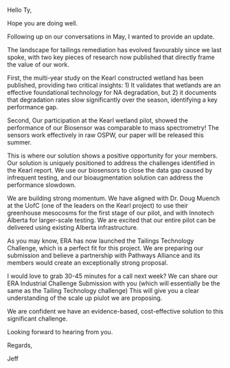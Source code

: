 Hello Ty,

Hope you are doing well.

Following up on our conversations in May, I wanted to provide an update. 

The landscape for tailings remediation has evolved favourably since we last spoke, with two key pieces of research now published that directly frame the value of our work.

First, the multi-year study on the Kearl constructed wetland has been published, providing two critical insights: 1) It validates that wetlands are an effective foundational technology for NA degradation, but 2) it documents that degradation rates slow significantly over the season, identifying a key performance gap.

Second, Our participation at the Kearl wetland pilot, showed the performance of our Biosensor was comparable to mass spectrometry! The sensors work effectively in raw OSPW, our paper will be released this summer.

This is where our solution shows a positive opportunity for your members. Our solution is uniquely positioned to address the challenges identified in the Kearl report. We use our biosensors to close the data gap caused by infrequent testing, and our bioaugmentation solution can  address the performance slowdown.

We are building strong momentum. We have aligned with Dr. Doug Muench at the UofC (one of the leaders on the Kearl project) to use their greenhouse mesocosms for the first stage of our pilot, and with Innotech Alberta for larger-scale testing. We are excited that our entire pilot can be delivered using existing Alberta infrastructure.

As you may know, ERA has now launched the Tailings Technology Challenge, which is a perfect fit for this project. We are preparing our submission and believe a partnership with Pathways Alliance and its members would create an exceptionally strong proposal.

I would love to grab 30-45 minutes for a call next week? We can share our ERA Industrial Challenge Submission with you (which will essentially be the same as the Tailing Technology challenge) This will give you a clear understanding of the scale up piulot we are proposing. 

We are confident we have an evidence-based, cost-effective solution to this significant challenge.

Looking forward to hearing from you.

Regards,

Jeff